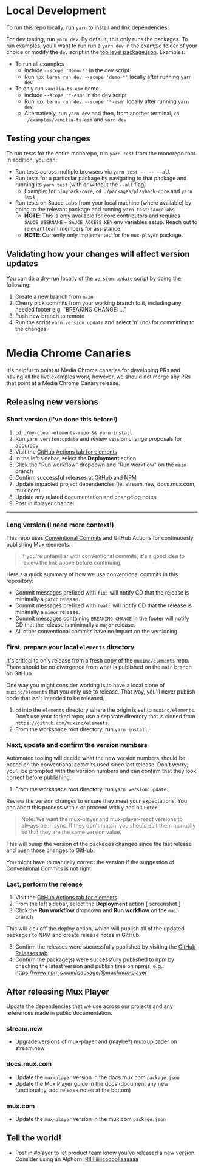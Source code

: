# Local Development

To run this repo locally, run `yarn` to install and link dependencies.

For dev testing, run `yarn dev`. By default, this only runs the packages.
To run examples, you'll want to run run a `yarn dev` in the example folder of your choice or modify the `dev` script in the [top level package.json](./package.json).
Examples:

- To run all examples
  - include `--scope 'demo-*'` in the dev script
  - Run `npx lerna run dev --scope 'demo-*'` locally after running `yarn dev`
- To only run `vanilla-ts-esm` demo
  - include `--scope '*-esm'` in the dev script
  - Run `npx lerna run dev --scope '*-esm'` locally after running `yarn dev`
  - Alternatively, run `yarn dev` and then, from another terminal, `cd ./examples/vanilla-ts-esm` and `yarn dev`

## Testing your changes

To run tests for the entire monorepo, run `yarn test` from the monorepo root. In addition, you can:

- Run tests across multiple browsers via `yarn test -- -- --all`
- Run tests for a particular package by navigating to that package and running its `yarn test` (with or without the `--all` flag)
  - Example: for `playback-core`, `cd ./packages/playback-core` and `yarn test`
- Run tests on Sauce Labs from your local machine (where available) by going to the relevant package and running `yarn test:saucelabs`
  - **NOTE**: This is only available for core contributors and requires `SAUCE_USERNAME` + `SAUCE_ACCESS_KEY` env variables setup. Reach out to relevant team members for assistance.
  - **NOTE**: Currently only implemented for the `mux-player` package.

## Validating how your changes will affect version updates

You can do a dry-run locally of the `version:update` script by doing the following:

1. Create a new branch from `main`
2. Cherry pick commits from your working branch to it, including any needed footer e.g. "BREAKING CHANGE: ..."
3. Push new branch to remote
4. Run the script `yarn version:update` and select 'n' (no) for committing to the changes

# Media Chrome Canaries

It's helpful to point at Media Chrome canaries for developing PRs and having all the live examples work; however, we should not merge any PRs that point at a Media Chrome Canary release.

## Releasing new versions

### Short version (I've done this before!)
1. `cd ./my-clean-elements-repo && yarn install`
2. Run `yarn version:update` and review version change proposals for accuracy
3. Visit the [GitHub Actions tab for elements](https://github.com/muxinc/elements/actions)
4. In the left sidebar, select the **Deployment** action
5. Click the "Run workflow" dropdown and "Run workflow" on the `main` branch
6. Confirm successful releases at [GitHub](https://github.com/muxinc/elements/releases) and [NPM](https://www.npmjs.com/package/@mux/mux-player)
7. Update impacted project dependencies (ie. stream.new, docs.mux.com, mux.com)
8. Update any related documentation and changelog notes
9. Post in #player channel
---
### Long version (I need more context!)

This repo uses [Conventional Commits](https://www.conventionalcommits.org/en/v1.0.0/)
and GitHub Actions for continuously publishing Mux elements.

> If you're unfamiliar with conventional commits, it's a good idea to review the link above before continuing.

Here's a quick summary of how we use conventional commits in this repository:

- Commit messages prefixed with `fix:` will notify CD that the release is minimally a `patch` release.
- Commit messages prefixed with `feat:` will notify CD that the release is minimally a `minor` release.
- Commit messages containing `BREAKING CHANGE` in the footer will notify CD that the release is minimally a `major` release.
- All other conventional commits have no impact on the versioning.

### First, prepare your local `elements` directory

It's critical to only release from a fresh copy of the `muxinc/elements` repo. There should be no divergence from what is published on the `main` branch on GitHub.

One way you might consider working is to have a local clone of `muxinc/elements` that you only use to release. That way, you'll never publish code that isn't intended to be released.

1. `cd` into the `elements` directory where the origin is set to `muxinc/elements`. Don't use your forked repo; use a separate directory that is cloned from `https://github.com/muxinc/elements`.
2. From the workspace root directory, run `yarn install`.

### Next, update and confirm the version numbers

Automated tooling will decide what the new version numbers should be based on the conventional commits used since last release. Don't worry; you'll be prompted with the version numbers and can confirm that they look correct before publishing.

1. From the workspace root directory, run `yarn version:update`.

Review the version changes to ensure they meet your expectations. You can abort this process with `n` or proceed with `y` and hit `Enter`.

> Note: We want the mux-player and mux-player-react versions to always be in sync. If they don't match, you should edit them manually so that they are the same version value.

   This will bump the version of the packages changed since the last release and push those changes to GitHub.
   <!-- discuss this next line in an OE eng sync mtg -->
   You might have to manually correct the version if the suggestion of Conventional Commits is not right.

### Last, perform the release

1. Visit the [GitHub Actions tab for elements](https://github.com/muxinc/elements/actions)
2. From the left sidebar, select the **Deployment** action
[ screenshot ]
2. Click the **Run workflow** dropdown and **Run workflow** on the `main` branch

This will kick off the deploy action, which will publish all of the updated packages to NPM and create release notes in GitHub.

3. Confirm the releases were successfully published by visiting the [GitHub Releases tab](https://github.com/muxinc/elements/releases)
4. Confirm the package(s) were successfully published to npm by checking the latest version and publish time on npmjs, e.g.: https://www.npmjs.com/package/@mux/mux-player

## After releasing Mux Player

Update the dependencies that we use across our projects and any references made in public documentation.

### stream.new
- Upgrade versions of mux-player and (maybe?) mux-uploader on stream.new
### docs.mux.com
- Update the `mux-player` version in the docs.mux.com `package.json`
- Update the Mux Player guide in the docs (document any new functionality, add release notes at the bottom)

### mux.com
- Update the `mux-player` version in the mux.com `package.json`
## Tell the world!
- Post in #player to let product team know you've released a new version. Consider using an Alphorn. [RIIIIIiiiiicoooollaaaaaa](https://en.wikipedia.org/wiki/Alphorn)
